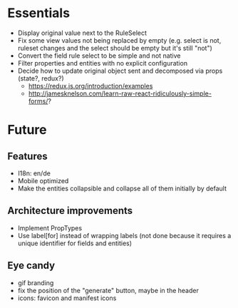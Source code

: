 # Essentials

* Display original value next to the RuleSelect
* Fix some view values not being replaced by empty (e.g. select is not, ruleset changes and the select should be empty but it's still "not")
* Convert the field rule select to be simple and not native
* Filter properties and entities with no explicit configuration
* Decide how to update original object sent and decomposed via props (state?, redux?)
    * https://redux.js.org/introduction/examples
    * http://jamesknelson.com/learn-raw-react-ridiculously-simple-forms/?

# Future

## Features

* I18n: en/de
* Mobile optimized
* Make the entities collapsible and collapse all of them initially by default

## Architecture improvements

* Implement PropTypes
* Use label[for] instead of wrapping labels (not done because it requires a unique identifier for fields and entities)

## Eye candy

* gif branding
* fix the position of the "generate" button, maybe in the header
* icons: favicon and manifest icons
